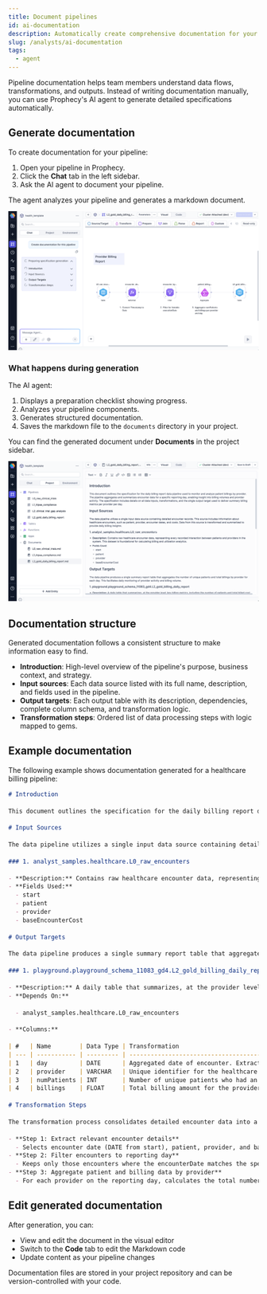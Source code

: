 ```yaml
---
title: Document pipelines
id: ai-documentation
description: Automatically create comprehensive documentation for your data pipelines using Prophecy's AI agent
slug: /analysts/ai-documentation
tags:
  - agent
---
```


Pipeline documentation helps team members understand data flows, transformations, and outputs. Instead of writing documentation manually, you can use Prophecy's AI agent to generate detailed specifications automatically.

## Generate documentation

To create documentation for your pipeline:

1. Open your pipeline in Prophecy.
1. Click the **Chat** tab in the left sidebar.
1. Ask the AI agent to document your pipeline.

The agent analyzes your pipeline and generates a markdown document.

![Ask agent to generate documentation](img/agent-generate-docs.png)

### What happens during generation

The AI agent:

1. Displays a preparation checklist showing progress.
1. Analyzes your pipeline components.
1. Generates structured documentation.
1. Saves the markdown file to the `documents` directory in your project.

You can find the generated document under **Documents** in the project sidebar.

![Generated documentation](img/agent-docs-list.png)

## Documentation structure

Generated documentation follows a consistent structure to make information easy to find.

- **Introduction**: High-level overview of the pipeline's purpose, business context, and strategy.
- **Input sources**: Each data source listed with its full name, description, and fields used in the pipeline.
- **Output targets**: Each output table with its description, dependencies, complete column schema, and transformation logic.
- **Transformation steps**: Ordered list of data processing steps with logic mapped to gems.

## Example documentation

The following example shows documentation generated for a healthcare billing pipeline:

```markdown
# Introduction

This document outlines the specification for the daily billing report data pipeline used to monitor and analyze patient billings by provider. The pipeline aggregates and summarizes encounter data for a specific reporting day, enabling insight into billing volumes and provider activity. The specification includes details on all data inputs, transformations, and the single output target used to deliver summary billing metrics per provider per day.

# Input Sources

The data pipeline utilizes a single input data source containing detailed encounter records. This source includes information about healthcare encounters, such as patient, provider, encounter dates, and costs. Data from this source is transformed and summarized to provide daily billing insights.

### 1. analyst_samples.healthcare.L0_raw_encounters

- **Description:** Contains raw healthcare encounter data, representing every recorded interaction between patients and providers in the system. This dataset is foundational for calculating billing and utilization analytics.
- **Fields Used:**
  - start
  - patient
  - provider
  - baseEncounterCost

# Output Targets

The data pipeline produces a single summary report table that aggregates the number of unique patients and total billings by provider for each day. This facilitates daily monitoring of provider activity and billing volume.

### 1. playground.playground_schema_11083_gd4.L2_gold_billing_daily_report

- **Description:** A daily table that summarizes, at the provider level, key billing metrics, including the number of patients and total billed cost for all encounters occurring on a specified date. Enables daily operational analysis for healthcare providers.
- **Depends On:**

  - analyst_samples.healthcare.L0_raw_encounters

- **Columns:**

| #   | Name        | Data Type | Transformation                                                                                                                                                 |
| --- | ----------- | --------- | -------------------------------------------------------------------------------------------------------------------------------------------------------------- |
| 1   | day         | DATE      | Aggregated date of encounter. Extracted as DATE from the start field of analyst_samples.healthcare.L0_raw_encounters and filtered to match the execution date. |
| 2   | provider    | VARCHAR   | Unique identifier for the healthcare provider. Directly taken from the provider field in analyst_samples.healthcare.L0_raw_encounters.                         |
| 3   | numPatients | INT       | Number of unique patients who had an encounter with the provider on the given day. Computed as COUNT(patient) grouped by day and provider.                     |
| 4   | billings    | FLOAT     | Total billing amount for the provider on the given day. Computed as SUM(baseEncounterCost) grouped by day and provider.                                        |

# Transformation Steps

The transformation process consolidates detailed encounter data into a meaningful daily summary, aiding business users in tracking daily billing activity across all providers.

- **Step 1: Extract relevant encounter details**
  - Selects encounter date (DATE from start), patient, provider, and base encounter cost from analyst_samples.healthcare.L0_raw_encounters.
- **Step 2: Filter encounters to reporting day**
  - Keeps only those encounters where the encounterDate matches the specified executionDate variable, ensuring daily analysis.
- **Step 3: Aggregate patient and billing data by provider**
  - For each provider on the reporting day, calculates the total number of patient encounters and sums the total billed amount by grouping on the encounter date and provider fields.
```

## Edit generated documentation

After generation, you can:

- View and edit the document in the visual editor
- Switch to the **Code** tab to edit the Markdown code
- Update content as your pipeline changes

Documentation files are stored in your project repository and can be version-controlled with your code.
